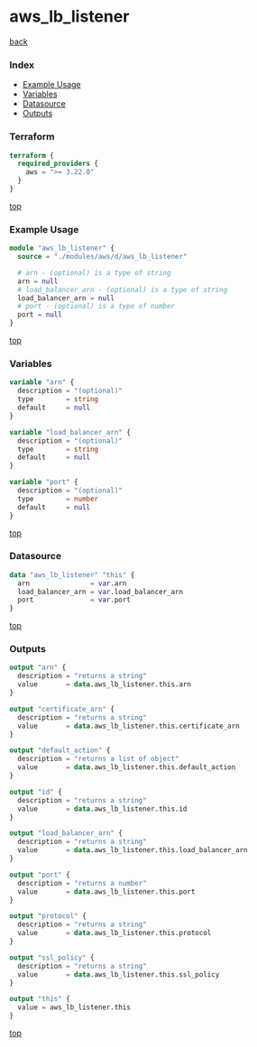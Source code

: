 # aws_lb_listener

[back](../aws.md)

### Index

- [Example Usage](#example-usage)
- [Variables](#variables)
- [Datasource](#datasource)
- [Outputs](#outputs)

### Terraform

```terraform
terraform {
  required_providers {
    aws = ">= 3.22.0"
  }
}
```

[top](#index)

### Example Usage

```terraform
module "aws_lb_listener" {
  source = "./modules/aws/d/aws_lb_listener"

  # arn - (optional) is a type of string
  arn = null
  # load_balancer_arn - (optional) is a type of string
  load_balancer_arn = null
  # port - (optional) is a type of number
  port = null
}
```

[top](#index)

### Variables

```terraform
variable "arn" {
  description = "(optional)"
  type        = string
  default     = null
}

variable "load_balancer_arn" {
  description = "(optional)"
  type        = string
  default     = null
}

variable "port" {
  description = "(optional)"
  type        = number
  default     = null
}
```

[top](#index)

### Datasource

```terraform
data "aws_lb_listener" "this" {
  arn               = var.arn
  load_balancer_arn = var.load_balancer_arn
  port              = var.port
}
```

[top](#index)

### Outputs

```terraform
output "arn" {
  description = "returns a string"
  value       = data.aws_lb_listener.this.arn
}

output "certificate_arn" {
  description = "returns a string"
  value       = data.aws_lb_listener.this.certificate_arn
}

output "default_action" {
  description = "returns a list of object"
  value       = data.aws_lb_listener.this.default_action
}

output "id" {
  description = "returns a string"
  value       = data.aws_lb_listener.this.id
}

output "load_balancer_arn" {
  description = "returns a string"
  value       = data.aws_lb_listener.this.load_balancer_arn
}

output "port" {
  description = "returns a number"
  value       = data.aws_lb_listener.this.port
}

output "protocol" {
  description = "returns a string"
  value       = data.aws_lb_listener.this.protocol
}

output "ssl_policy" {
  description = "returns a string"
  value       = data.aws_lb_listener.this.ssl_policy
}

output "this" {
  value = aws_lb_listener.this
}
```

[top](#index)